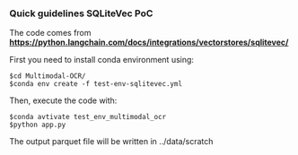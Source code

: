 ### Quick guidelines SQLiteVec PoC

The code comes from **https://python.langchain.com/docs/integrations/vectorstores/sqlitevec/**

First you need to install conda environment using: 
```console
$cd Multimodal-OCR/
$conda env create -f test-env-sqlitevec.yml
```

Then, execute the code with:
```console
$conda avtivate test_env_multimodal_ocr
$python app.py
```

The output parquet file will be written in ../data/scratch